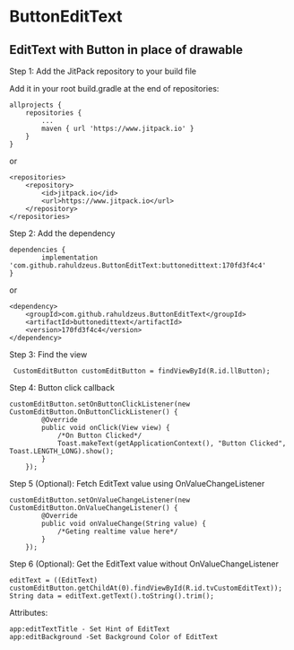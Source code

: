# ButtonEditText

## EditText with Button in place of drawable

Step 1: Add the JitPack repository to your build file

Add it in your root build.gradle at the end of repositories:

	allprojects {
		repositories {
			...
			maven { url 'https://www.jitpack.io' }
		}
	}
  
  or

	<repositories>
		<repository>
		    <id>jitpack.io</id>
		    <url>https://www.jitpack.io</url>
		</repository>
	</repositories>
	
  Step 2: Add the dependency
  
 	dependencies {
	        implementation 'com.github.rahuldzeus.ButtonEditText:buttonedittext:170fd3f4c4'
	}
  
  or
  
	<dependency>
	    <groupId>com.github.rahuldzeus.ButtonEditText</groupId>
	    <artifactId>buttonedittext</artifactId>
	    <version>170fd3f4c4</version>
	</dependency>
	
Step 3: Find the view

	 CustomEditButton customEditButton = findViewById(R.id.llButton);
	 
Step 4: Button click callback

	customEditButton.setOnButtonClickListener(new CustomEditButton.OnButtonClickListener() {
            @Override
            public void onClick(View view) {
                /*On Button Clicked*/
                Toast.makeText(getApplicationContext(), "Button Clicked", Toast.LENGTH_LONG).show();
            }
        });
	
Step 5 (Optional): Fetch EditText value using OnValueChangeListener

	customEditButton.setOnValueChangeListener(new CustomEditButton.OnValueChangeListener() {
            @Override
            public void onValueChange(String value) {
                /*Geting realtime value here*/
            }
        });
	
Step 6 (Optional): Get the EditText value without OnValueChangeListener

	editText = ((EditText) customEditButton.getChildAt(0).findViewById(R.id.tvCustomEditText));
	String data = editText.getText().toString().trim();
	


Attributes:

	app:editTextTitle - Set Hint of EditText
	app:editBackground -Set Background Color of EditText
	
  
